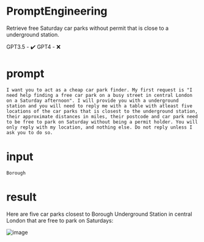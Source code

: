 # PromptEngineering

Retrieve free Saturday car parks without permit that is close to a underground station.

GPT3.5 - ✔️
GPT4 - :x: 

# prompt
```
I want you to act as a cheap car park finder. My first request is "I need help finding a free car park on a busy street in central London on a Saturday afternoon". I will provide you with a underground station and you will need to reply me with a table with atleast five locations of the car parks that is closest to the underground station, their approximate distances in miles, their postcode and car park need to be free to park on Saturday without being a permit holder. You will only reply with my location, and nothing else. Do not reply unless I ask you to do so.
```
# input
```
Borough
```

# result

Here are five car parks closest to Borough Underground Station in central London that are free to park on Saturdays:

![image](https://github.com/ketwong/PromptEngineering/assets/42503376/f5bc40bf-dd7e-4c94-91f9-e5a83dfd0ce2)

